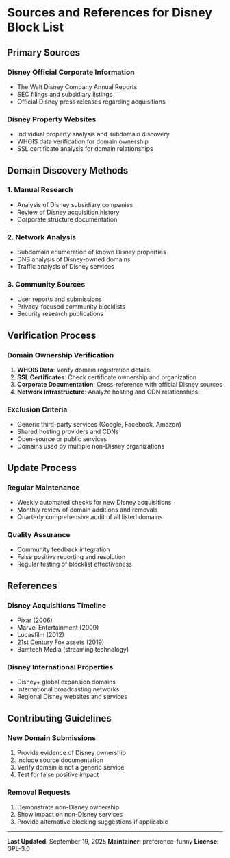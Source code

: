 # Sources and References for Disney Block List

## Primary Sources

### Disney Official Corporate Information
- The Walt Disney Company Annual Reports
- SEC filings and subsidiary listings
- Official Disney press releases regarding acquisitions

### Disney Property Websites
- Individual property analysis and subdomain discovery
- WHOIS data verification for domain ownership
- SSL certificate analysis for domain relationships

## Domain Discovery Methods

### 1. Manual Research
- Analysis of Disney subsidiary companies
- Review of Disney acquisition history
- Corporate structure documentation

### 2. Network Analysis
- Subdomain enumeration of known Disney properties
- DNS analysis of Disney-owned domains
- Traffic analysis of Disney services

### 3. Community Sources
- User reports and submissions
- Privacy-focused community blocklists
- Security research publications

## Verification Process

### Domain Ownership Verification
1. **WHOIS Data**: Verify domain registration details
2. **SSL Certificates**: Check certificate ownership and organization
3. **Corporate Documentation**: Cross-reference with official Disney sources
4. **Network Infrastructure**: Analyze hosting and CDN relationships

### Exclusion Criteria
- Generic third-party services (Google, Facebook, Amazon)
- Shared hosting providers and CDNs
- Open-source or public services
- Domains used by multiple non-Disney organizations

## Update Process

### Regular Maintenance
- Weekly automated checks for new Disney acquisitions
- Monthly review of domain additions and removals
- Quarterly comprehensive audit of all listed domains

### Quality Assurance
- Community feedback integration
- False positive reporting and resolution
- Regular testing of blocklist effectiveness

## References

### Disney Acquisitions Timeline
- Pixar (2006)
- Marvel Entertainment (2009)
- Lucasfilm (2012)
- 21st Century Fox assets (2019)
- Bamtech Media (streaming technology)

### Disney International Properties
- Disney+ global expansion domains
- International broadcasting networks
- Regional Disney websites and services

## Contributing Guidelines

### New Domain Submissions
1. Provide evidence of Disney ownership
2. Include source documentation
3. Verify domain is not a generic service
4. Test for false positive impact

### Removal Requests
1. Demonstrate non-Disney ownership
2. Show impact on non-Disney services
3. Provide alternative blocking suggestions if applicable

---

**Last Updated**: September 19, 2025
**Maintainer**: preference-funny
**License**: GPL-3.0